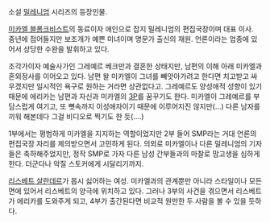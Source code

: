 소설 [밀레니엄](%EB%B0%80%EB%A0%88%EB%8B%88%EC%97%84.md) 시리즈의 등장인물.

[미카엘 블롬크비스트](%EB%AF%B8%EC%B9%B4%EC%97%98%20%EB%B8%94%EB%A1%AC%ED%81%AC%EB%B9%84%EC%8A%A4%ED%8A%B8.md)의 동료이자 애인으로 잡지 밀레니엄의 편집국장이며 대표 이사.  
중년에 접어들지만 보조개가 예쁜 미녀이며 명문가 출신의 재원. 언론이라는 업종에 있어서 상당한 수완을 발휘하고 있다.

조각가이자 예술사가인 그레예르 베크만과 결혼한 상태지만, 남편의 이해 아래 미카엘과 혼외정사를 이어오고 있다. 남편 왈 미카엘이 그녀를
빼앗아가려고 한다면 치고받고 싸우겠지만 일시적인 욕구로 원하는 거라면 상관없다고. 그레예르도 양성애적 성향이 있기 때문에 에리카는 남편과
자신과 미카엘의 [3P](3P.md)를 꿈꾸기도 한다. 미카엘이 그레예르를 부담스럽게 여기고, 또 뼛속까지 이성애자이기 때문에
이루어지진 않지만(...) 다른 남자를 끼워 해본데다 그걸 비디오로 찍기도 한 듯(....)

1부에서는 평범하게 미카엘을 지지하는 역할이었지만 2부 들어 SMP라는 거대 언론의 편집국장 자리를 제의받으면서 고민하게 된다. 의외로
미카엘이나 다른 밀레니엄의 기자들은 축하해주었지만, 정작 SMP로 가자 다른 남성 간부들과의 마찰로 맘고생을 심하게 한다. 더군다나 악질
스토커에게 시달리기까지.  

[리스베트 살란데르](%EB%A6%AC%EC%8A%A4%EB%B2%A0%ED%8A%B8%20%EC%82%B4%EB%9E%80%EB%8D%B0%EB%A5%B4.md)가 몹시 싫어하는 여성. 미카엘과의 관계뿐만 아니라 스타일이나 모든 면에 있어서 리스베트의 양극에 위치하고
있다. 그러나 3부의 사건을 겪으면서 리스베트가 에리카를 도와주게 되고, 4부가 출간된다면 비교적 원만한 두 사람을 볼 수 있을 듯하다.

